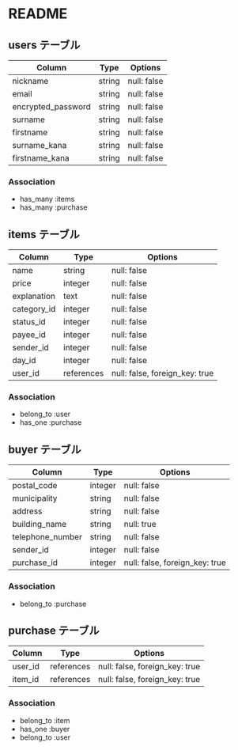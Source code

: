 # README
## users テーブル

| Column             | Type   | Options                       |
| ------------------ | ------ | ----------------------------- |
| nickname           | string | null: false                   |
| email              | string | null: false
| encrypted_password | string | null: false                   |
| surname            | string | null: false                   |
| firstname          | string | null: false                   |
| surname_kana       | string | null: false                   |
| firstname_kana     | string | null: false                   |


### Association
- has_many :items
- has_many :purchase

## items テーブル

| Column      | Type       | Options                        |
| ----------  | ---------- | ------------------------------ |
| name        | string     | null: false                    |
| price       | integer    | null: false                    |
| explanation | text       | null: false                    | 
| category_id | integer    | null: false                    |
| status_id   | integer    | null: false                    |
| payee_id    | integer    | null: false                    |
| sender_id   | integer    | null: false                    |
| day_id      | integer    | null: false                    |
| user_id     | references | null: false, foreign_key: true |

### Association

- belong_to :user
- has_one :purchase


## buyer テーブル

| Column           | Type       | Options                        |
| ---------------- | ---------- | ------------------------------ |
| postal_code      | integer    | null: false                    |
| municipality     | string     | null: false                    |
| address          | string     | null: false                    |
| building_name    | string     | null: true                     |
| telephone_number | string     | null: false                    |
| sender_id        | integer    | null: false                    |
| purchase_id      | integer    | null: false, foreign_key: true |
### Association

- belong_to :purchase

## purchase テーブル

| Column   | Type       | Options                        |
| -------- | ---------- | ------------------------------ |
| user_id  | references | null: false, foreign_key: true |
| item_id  | references | null: false, foreign_key: true | 

### Association

- belong_to :item
- has_one :buyer
- belong_to :user
